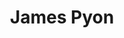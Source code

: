 ---
title: "James Pyon"
draft: false
description : "Mr. Pyon is a technology industry leader with a proven track record in developing and managing engineering teams to
drive profitable performance and achieve business goals.
Mr. Pyon is further described as a key leader in a company that helped pioneer Business Process Management and
Robotic Process Automation technologies, which are touted as the next generational wave of technology innovation.  He
is skilled in market situational analysis, organization change management, and system integration management to
respond to an ever-changing virtual marketplace.
Mr. Pyon has three decades of frontline management and operational experience in the government and commercial
sectors, driving next-generation technology to market.  He has successfully led multiple business units and executed
multi-million dollar critical contract programs within leading technology and defense companies."
image: "images/pyon-opt.png"
category: "admin"
department: "Board of Advisor"
designation: "Advisor"
id: "member8"
order: 8
type: "team"
---